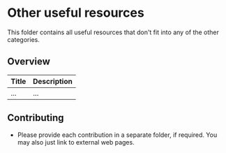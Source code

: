# Other useful resources

This folder contains all useful resources that don't fit into any of the other categories.

## Overview

| Title | Description |
| ----- | ----------- |
| ...   | ...         |

## Contributing

* Please provide each contribution in a separate folder, if required. You may also just link to external web pages.
